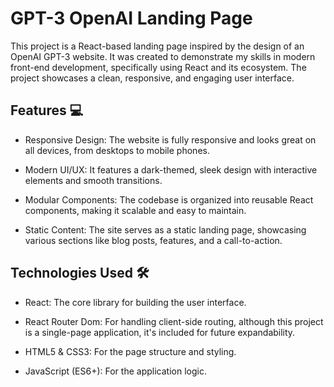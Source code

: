 # **GPT-3 OpenAI Landing Page**


This project is a React-based landing page inspired by the design of an OpenAI GPT-3 website. It was created to demonstrate my skills in modern front-end development, specifically using React and its ecosystem. The project showcases a clean, responsive, and engaging user interface.

## **Features 💻**

- Responsive Design: The website is fully responsive and looks great on all devices, from desktops to mobile phones.

- Modern UI/UX: It features a dark-themed, sleek design with interactive elements and smooth transitions.

- Modular Components: The codebase is organized into reusable React components, making it scalable and easy to maintain.

- Static Content: The site serves as a static landing page, showcasing various sections like blog posts, features, and a call-to-action.



## **Technologies Used 🛠️**

- React: The core library for building the user interface.

- React Router Dom: For handling client-side routing, although this project is a single-page application, it's included for future expandability.

- HTML5 & CSS3: For the page structure and styling.

- JavaScript (ES6+): For the application logic.
